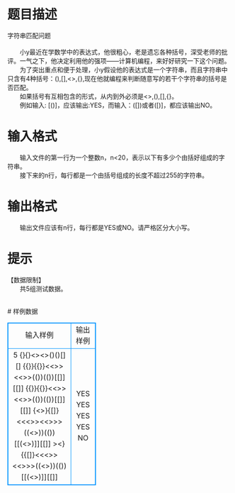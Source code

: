 # 

 
 # 题目描述 
<p>
字符串匹配问题<br><br>　　小y最近在学数学中的表达式，他很粗心，老是遗忘各种括号，深受老师的批评。一气之下，他决定利用他的强项——计算机编程，来好好研究一下这个问题。<br>　　为了突出重点和便于处理，小y假设他的表达式是一个字符串，而且字符串中只含有4种括号：(),[],<>,{},现在他就编程来判断随意写的若干个字符串的括号是否匹配。<br>　　如果括号有互相包含的形式，从内到外必须是<>,(),[],{}。<br>　　例如输入: [()]，应该输出:YES，而输入：([])或者([)]，都应该输出NO。<br></p> 

 
 # 输入格式 
<p>
　　输入文件的第一行为一个整数n，n<20，表示以下有多少个由括好组成的字符串。<br>　　接下来的n行，每行都是一个由括号组成的长度不超过255的字符串。<br></p> 

 
 # 输出格式 
<p>
　　输出文件应该有n行，每行都是YES或NO。请严格区分大小写。</p> 

 
 # 提示 
<p>
【数据限制】<br>　　共5组测试数据。<br><br></p> 
# 样例数据
<style>
        table,table tr th, table tr td { border:1px solid #0094ff; }
        table { width: 200px; min-height: 25px; line-height: 25px; text-align: center; border-collapse: collapse;}   
    </style>
<table>
	<tr>
		<td>输入样例</td>
		<td>输出样例</td>
	</tr>
<tr><td>5
{}{}<><>()()[][]
{{}}{{}}<<>><<>>(())(())[[]][[]]
{{}}{{}}<<>><<>>(())(())[[]][[]]
{<>}{[]}<<<>><<>>>((<>))(())[[(<>)]][[]]
><}{{[]}<<<>><<>>>((<>))(())[[(<>)]][[]]
</td><td>YES
YES
YES
YES
NO</td></tr></table>

